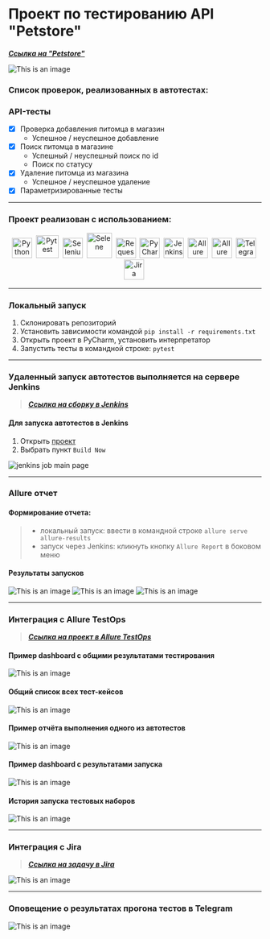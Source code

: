 <h1> Проект по тестированию API "Petstore"</h1>

<a target="_blank" href="https://petstore.swagger.io/">***Ссылка на "Petstore"***</a>

![This is an image](/resources/images/petstore_logo.png)

<h3> Список проверок, реализованных в автотестах:</h3>

### API-тесты
- [x] Проверка добавления питомца в магазин
  - Успешное / неуспешное добавление
- [x] Поиск питомца в магазине
  - Успешный / неуспешный поиск по id
  - Поиск по статусу
- [x] Удаление питомца из магазина
  - Успешное / неуспешное удаление
- [x] Параметризированные тесты

----
### Проект реализован с использованием:
<div align="center">
  <img src="https://github.com/karelova2303/karelova2303/blob/main/media/icons/python-original-wordmark.svg" 
    title="Python" alt="Python" width="40" height="40"/>&nbsp;
  <img src="https://github.com/karelova2303/karelova2303/blob/main/media/icons/pytest-original-wordmark.svg" 
    title="Pytest" alt="Pytest" width="45" height="45"/>&nbsp; 
  <img src="https://github.com/karelova2303/karelova2303/blob/main/media/icons/selenium-original1.svg" 
    title="Selenium" alt="Selenium" width="40" height="40"/>&nbsp;  
  <img src="https://github.com/karelova2303/karelova2303/blob/main/media/icons/selene.png" 
    title="Selene" alt="Selene" width="50" height="50"/>&nbsp;
  <img src="https://github.com/karelova2303/karelova2303/blob/main/media/icons/requests.png" 
    title="Requests" alt="Requests" width="40" height="40"/>&nbsp;  
  <img src="https://github.com/karelova2303/karelova2303/blob/main/media/icons/pycharm-original.svg" 
    title="PyCharm" alt="PyCharm" width="40" height="40"/>&nbsp;    
  <img src="https://github.com/karelova2303/karelova2303/blob/main/media/icons/jenkins-original.svg" 
    title="Jenkins" alt="Jenkins" width="40" height="40"/>&nbsp;
  <img src="https://github.com/karelova2303/karelova2303/blob/main/media/icons/Allure.svg" 
    title="Allure Report" alt="Allure Report" width="40" height="40"/>&nbsp;
  <img src="https://github.com/karelova2303/karelova2303/blob/main/media/icons/AllureTestOps.png" 
    title="Allure TestOps" alt="Allure TestOps" width="40" height="40"/>&nbsp;
  <img src="https://github.com/karelova2303/karelova2303/blob/main/media/icons/telegram1.png" 
    title="Telegram" alt="Telegram" width="40" height="40"/>&nbsp;
<img src="https://github.com/karelova2303/karelova2303/blob/main/media/icons/Jira.png" 
    title="Jira" alt="Jira" width="40" height="40"/>&nbsp;
</div>

----
### Локальный запуск

1. Склонировать репозиторий
2. Установить зависимости командой `pip install -r requirements.txt`
3. Открыть проект в PyCharm, установить интерпретатор
4. Запустить тесты в командной строке: `pytest`  


----
### Удаленный запуск автотестов выполняется на сервере Jenkins
> <a target="_blank" href="https://jenkins.autotests.cloud/job/019-karelova2303-petstore_api_project/">_**Ссылка на сборку в Jenkins**_</a>


#### Для запуска автотестов в Jenkins

1. Открыть <a target="_blank" href="https://jenkins.autotests.cloud/job/019-karelova2303-petstore_api_project/">проект</a>
2. Выбрать пункт `Build Now`

![jenkins job main page](/resources/images/Jenkins_job_main_page.png)


----
### Allure отчет

#### Формирование отчета:
>-  локальный запуск: ввести в командной строке `allure serve allure-results`
>-  запуск через Jenkins: кликнуть кнопку `Allure Report` в боковом меню 


#### Результаты запусков
![This is an image](/resources/images/allure_report_overview.png)
![This is an image](resources/images/allure_report_graphs.png)
![This is an image](resources/images/allure_report_test.png)



----
### Интеграция с Allure TestOps

> <a target="_blank" href="https://allure.autotests.cloud/project/4814/dashboards">_**Ссылка на проект в Allure TestOps**_</a>

#### Пример dashboard с общими результатами тестирования
![This is an image](/resources/images/allure_TestOps_test_dashboard_all.png)

#### Общий список всех тест-кейсов
![This is an image](/resources/images/allure_TestOps_test_cases.png)

#### Пример отчёта выполнения одного из автотестов
![This is an image](/resources/images/example_autotests_allure_TestOps.png)

#### Пример dashboard с результатами запуска
![This is an image](/resources/images/allure_TestOps_dashboard_ex.png)

#### История запуска тестовых наборов
![This is an image](/resources/images/allure_TestOps_launches.png)

----
### Интеграция с Jira
> <a target="_blank" href="https://jira.autotests.cloud/browse/HOMEWORK-1468">_**Ссылка на задачу в Jira**_</a>

![This is an image](/resources/images/jira.png)

----
### Оповещение о результатах прогона тестов в Telegram
![This is an image](/resources/images/tg_notification.png)


